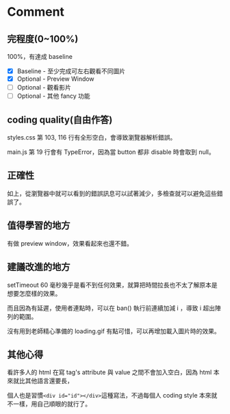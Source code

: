 # Comment
## 完程度(0~100%)
100%，有達成 baseline

- [x] Baseline - 至少完成可左右觀看不同圖片
- [x] Optional - Preview Window
- [ ] Optional - 觀看影片
- [ ] Optional - 其他 fancy 功能

## coding quality(自由作答)
styles.css 第 103, 116 行有全形空白，會導致瀏覽器解析錯誤。

main.js 第 19 行會有 TypeError，因為當 button 都非 disable 時會取到 null。

## 正確性
如上，從瀏覽器中就可以看到的錯誤訊息可以試著減少，多檢查就可以避免這些錯誤了。

## 值得學習的地方
有做 preview window，效果看起來也還不錯。

## 建議改進的地方
setTimeout 60 毫秒幾乎是看不到任何效果，就算把時間拉長也不太了解原本是想要怎麼樣的效果。

而且因為有延遲，使用者連點時，可以在 ban() 執行前連續加減 i ，導致 i 超出陣列的範圍。

沒有用到老師精心準備的 loading.gif 有點可惜，可以再增加載入圖片時的效果。

## 其他心得
看許多人的 html 在寫 tag's attribute 與 value 之間不會加入空白，因為 html 本來就比其他語言還要長，

個人也是習慣`<div id="id"></div>`這種寫法，不過每個人 coding style 本來就不一樣，用自己順眼的就行了。
